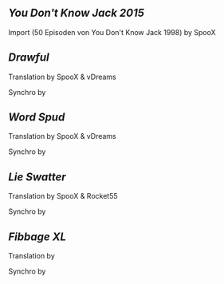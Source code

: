***You Don't Know Jack 2015***
-
Import (50 Episoden von You Don't Know Jack 1998) by SpooX

***Drawful***
-
Translation by SpooX & vDreams

Synchro by

***Word Spud***
-
Translation by SpooX & vDreams

Synchro by

***Lie Swatter***
-
Translation by SpooX & Rocket55

Synchro by

***Fibbage XL***
-
Translation by

Synchro by